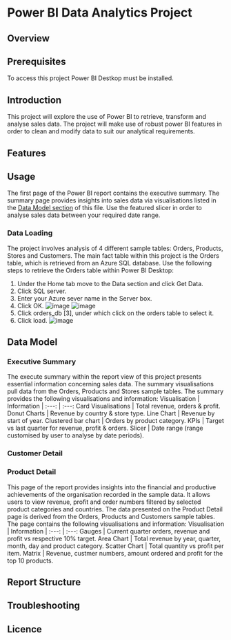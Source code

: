 # Power BI Data Analytics Project

## Overview

## Prerequisites
To access this project Power BI Destkop must be installed.

## Introduction
This project will explore the use of Power BI to retrieve, transform and analyse sales data. The project will make use of robust power BI features in order to clean and modify data to suit our analytical requirements.

## Features

## Usage
The first page of the Power BI report contains the executive summary. The summary page provides insights into sales data via visualisations listed in the [Data Model section](#Data-Model) of this file. Use the featured slicer in order to analyse sales data between your required date range.

### Data Loading
The project involves analysis of 4 different sample tables: Orders, Products, Stores and Customers. The main fact table within this project is the Orders table, which is retrieved from an Azure SQL database.
Use the following steps to retrieve the Orders table within Power BI Desktop:
1. Under the Home tab move to the Data section and click Get Data.
2. Click SQL server.
3. Enter your Azure sever name in the Server box.
4. Click OK.  ![image](https://github.com/julienhvillemur/data-analytics-power-bi-report378/assets/146137268/defac103-9a00-4658-81dd-d473b4e29549)  ![image](https://github.com/julienhvillemur/data-analytics-power-bi-report378/assets/146137268/48524f0d-aeb6-40cb-a48e-b09b97899da9)
5. Click orders_db [3], under which click on the orders table to select it.
6. Click load.  ![image](https://github.com/julienhvillemur/data-analytics-power-bi-report378/assets/146137268/c9ff280f-87cb-4bf0-a9ee-d488a769ff96)



## Data Model
### Executive Summary
The execute summary within the report view of this project presents essential information concerning sales data. The summary visualisations pull data from the Orders, Products and Stores sample tables. The summary provides the following visualisations and information:
Visualisation | Information
| :---: | :---: 
Card Visualisations | Total revenue, orders & profit.
Donut Charts | Revenue by country & store type.
Line Chart | Revenue by start of year.
Clustered bar chart | Orders by product category.
KPIs | Target vs last quarter for revenue, profit & orders.
Slicer | Date range (range customised by user to analyse by date periods).

### Customer Detail


### Product Detail
This page of the report provides insights into the financial and productive achievements of the organisation recorded in the sample data. It allows users to view revenue, profit and order numbers filtered by selected product categories and countries. The data presented on the Product Detail page is derived from the Orders, Products and Customers sample tables. The page contains the following visualisations and information:
Visualisation | Information
| :---: | :---: 
Gauges | Current quarter orders, revenue and profit vs respective 10% target.
Area Chart | Total revenue by year, quarter, month, day and product category.
Scatter Chart | Total quantity vs profit per item.
Matrix | Revenue, custmer numbers, amount ordered and profit for the top 10 products.


## Report Structure

## Troubleshooting

## Licence
